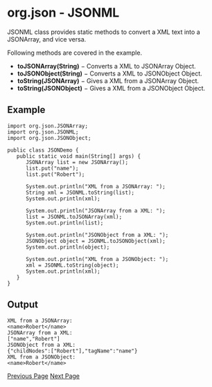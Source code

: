 # org.json - JSONML
JSONML class provides static methods to convert a XML text into a JSONArray, and vice versa.

Following methods are covered in the example.

   * **toJSONArray(String)** − Converts a XML to JSONArray Object.
   * **toJSONObject(String)** − Converts a XML to JSONObject Object.
   * **toString(JSONArray)** − Gives a XML from a JSONArray Object.
   * **toString(JSONObject)** − Gives a XML from a JSONObject Object.

## Example
```
import org.json.JSONArray;
import org.json.JSONML;
import org.json.JSONObject;

public class JSONDemo {
   public static void main(String[] args) {
      JSONArray list = new JSONArray();
      list.put("name");
      list.put("Robert");     

      System.out.println("XML from a JSONArray: ");
      String xml = JSONML.toString(list);
      System.out.println(xml);

      System.out.println("JSONArray from a XML: ");
      list = JSONML.toJSONArray(xml);
      System.out.println(list);

      System.out.println("JSONObject from a XML: ");
      JSONObject object = JSONML.toJSONObject(xml);
      System.out.println(object);

      System.out.println("XML from a JSONObject: ");
      xml = JSONML.toString(object);
      System.out.println(xml);
   }
}
```
## Output
```
XML from a JSONArray: 
<name>Robert</name>
JSONArray from a XML: 
["name","Robert"]
JSONObject from a XML: 
{"childNodes":["Robert"],"tagName":"name"}
XML from a JSONObject: 
<name>Robert</name>
```

[Previous Page](../org_json/org_json_jsonarray.md) [Next Page](../org_json/org_json_jsonobject.md) 
